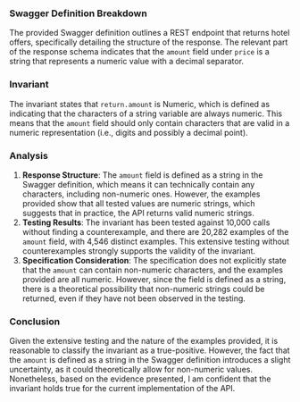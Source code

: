 ### Swagger Definition Breakdown
The provided Swagger definition outlines a REST endpoint that returns hotel offers, specifically detailing the structure of the response. The relevant part of the response schema indicates that the `amount` field under `price` is a string that represents a numeric value with a decimal separator.

### Invariant
The invariant states that `return.amount` is Numeric, which is defined as indicating that the characters of a string variable are always numeric. This means that the `amount` field should only contain characters that are valid in a numeric representation (i.e., digits and possibly a decimal point).

### Analysis
1. **Response Structure**: The `amount` field is defined as a string in the Swagger definition, which means it can technically contain any characters, including non-numeric ones. However, the examples provided show that all tested values are numeric strings, which suggests that in practice, the API returns valid numeric strings.
2. **Testing Results**: The invariant has been tested against 10,000 calls without finding a counterexample, and there are 20,282 examples of the `amount` field, with 4,546 distinct examples. This extensive testing without counterexamples strongly supports the validity of the invariant.
3. **Specification Consideration**: The specification does not explicitly state that the `amount` can contain non-numeric characters, and the examples provided are all numeric. However, since the field is defined as a string, there is a theoretical possibility that non-numeric strings could be returned, even if they have not been observed in the testing.

### Conclusion
Given the extensive testing and the nature of the examples provided, it is reasonable to classify the invariant as a true-positive. However, the fact that the `amount` is defined as a string in the Swagger definition introduces a slight uncertainty, as it could theoretically allow for non-numeric values. Nonetheless, based on the evidence presented, I am confident that the invariant holds true for the current implementation of the API.
